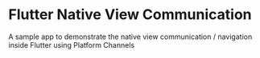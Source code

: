 # Flutter Native View Communication
A sample app to demonstrate the native view communication / navigation inside Flutter using Platform Channels
